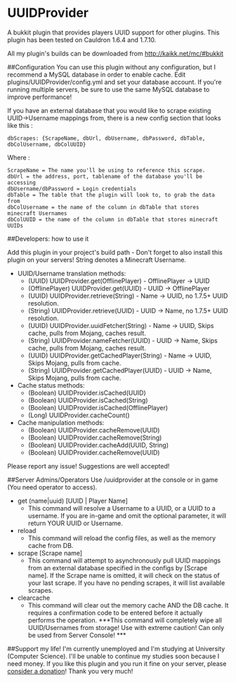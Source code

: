 # UUIDProvider
A bukkit plugin that provides players UUID support for other plugins.
This plugin has been tested on Cauldron 1.6.4 and 1.7.10.

All my plugin's builds can be downloaded from http://kaikk.net/mc/#bukkit

##Configuration
You can use this plugin without any configuration, but I recommend a MySQL database in order to enable cache.
Edit plugins/UUIDProvider/config.yml and set your database account.
If you're running multiple servers, be sure to use the same MySQL database to improve performance!

If you have an external database that you would like to scrape existing UUID->Username mappings from, there is a new config section that looks like this :

`dbScrapes: {ScrapeName, dbUrl, dbUsername, dbPassword, dbTable, dbColUsername, dbColUUID}`

Where :
```
ScrapeName = The name you'll be using to reference this scrape.
dbUrl = the address, port, tablename of the database you'll be accessing
dbUsername/dbPassword = Login credentials
dbTable = The table that the plugin will look to, to grab the data from
dbColUsername = the name of the column in dbTable that stores minecraft Usernames
dbColUUID = the name of the column in dbTable that stores minecraft UUIDs
```

##Developers: how to use it

Add this plugin in your project's build path - Don't forget to also install this plugin on your servers!
String denotes a Minecraft Username.

- UUID/Username translation methods:
    - (UUID) UUIDProvider.get(OfflinePlayer) - OfflinePlayer -> UUID
    - (OfflinePlayer) UUIDProvider.get(UUID) - UUID -> OfflinePlayer
    - (UUID) UUIDProvider.retrieve(String) - Name -> UUID, no 1.7.5+ UUID resolution.
    - (String) UUIDProvider.retrieve(UUID) - UUID -> Name, no 1.7.5+ UUID resolution.
    - (UUID) UUIDProvider.uuidFetcher(String) - Name -> UUID, Skips cache, pulls from Mojang, caches result.
    - (String) UUIDProvider.nameFetcher(UUID) - UUID -> Name, Skips cache, pulls from Mojang, caches result.
    - (UUID) UUIDProvider.getCachedPlayer(String) - Name -> UUID, Skips Mojang, pulls from cache.
    - (String) UUIDProvider.getCachedPlayer(UUID) - UUID -> Name, Skips Mojang, pulls from cache.
- Cache status methods:
    - (Boolean) UUIDProvider.isCached(UUID)
    - (Boolean) UUIDProvider.isCached(String)
    - (Boolean) UUIDProvider.isCached(OfflinePlayer)
    - (Long) UUIDProvider.cacheCount()
- Cache manipulation methods:
    - (Boolean) UUIDProvider.cacheRemove(UUID)
    - (Boolean) UUIDProvider.cacheRemove(String)
    - (Boolean) UUIDProvider.cacheAdd(UUID, String)
    - (Boolean) UUIDProvider.cacheRemove(UUID)

Please report any issue! Suggestions are well accepted!

##Server Admins/Operators
Use /uuidprovider at the console or in game (You need operator to access).

- get (name|uuid) [UUID | Player Name]
    - This command will resolve a Username to a UUID, or a UUID to a username. If you are in-game and omit the optional parameter, it will return YOUR UUID or Username.
- reload
    - This command will reload the config files, as well as the memory cache from DB.
- scrape [Scrape name]
    - This command will attempt to asynchronously pull UUID mappings from an external database specified in the configs by [Scrape name]. If the Scrape name is omitted, it will check on the status of your last scrape. If you have no pending scrapes, it will list available scrapes.
- clearcache
    - This command will clear out the memory cache AND the DB cache. It requires a confirmation code to be entered before it actually performs the operation. ***This command will completely wipe all UUID/Usernames from storage! Use with extreme caution! Can only be used from Server Console! ***

##Support my life!
I'm currently unemployed and I'm studying at University (Computer Science).
I'll be unable to continue my studies soon because I need money.
If you like this plugin and you run it fine on your server, please <a href='http://kaikk.net/mc/#donate'>consider a donation</a>!
Thank you very much!